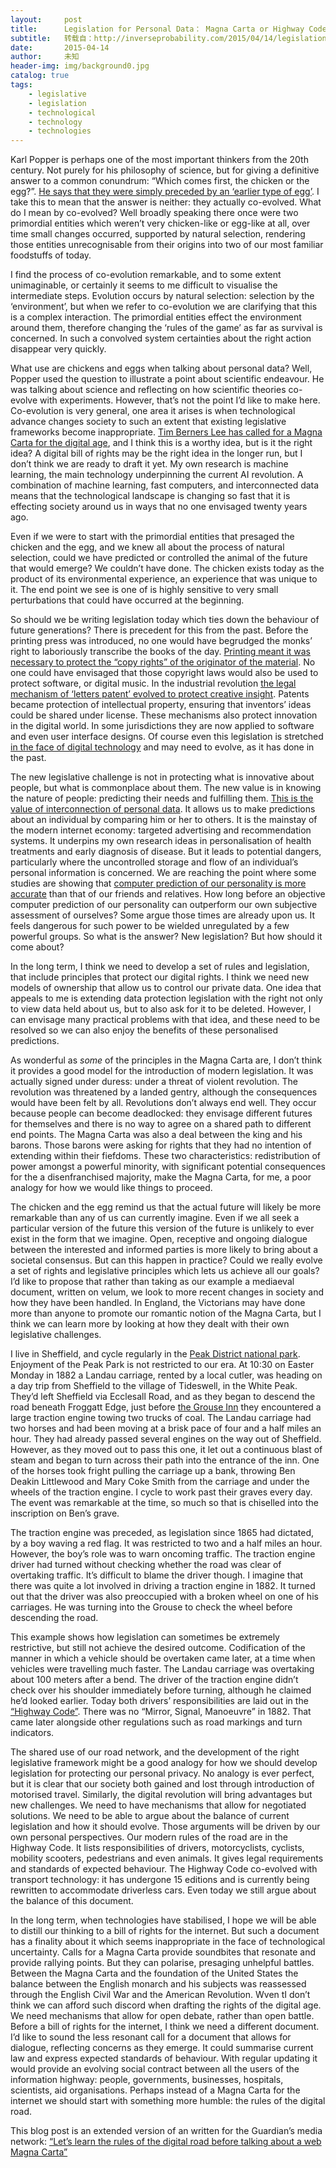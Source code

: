 ```yaml
---
layout:     post
title:      Legislation for Personal Data： Magna Carta or Highway Code?
subtitle:   转载自：http://inverseprobability.com/2015/04/14/legislation-for-personal-data-magna-carta-or-highway-code
date:       2015-04-14
author:     未知
header-img: img/background0.jpg
catalog: true
tags:
    - legislative
    - legislation
    - technological
    - technology
    - technologies
---
```


Karl Popper is perhaps one of the most important thinkers from the 20th century. Not purely for his philosophy of science, but for giving a definitive answer to a common conundrum: “Which comes first, the chicken or the egg?”. [He says that they were simply preceded by an ‘earlier type of egg’](https://books.google.co.uk/books?id=zXh9AwAAQBAJ&pg=PA62). I take this to mean that the answer is neither: they actually co-evolved. What do I mean by co-evolved? Well broadly speaking there once were two primordial entities which weren’t very chicken-like or egg-like at all, over time small changes occurred, supported by natural selection, rendering those entities unrecognisable from their origins into two of our most familiar foodstuffs of today.

I find the process of co-evolution remarkable, and to some extent unimaginable, or certainly it seems to me difficult to visualise the intermediate steps. Evolution occurs by natural selection: selection by the ‘environment’, but when we refer to co-evolution we are clarifying that this is a complex interaction. The primordial entities effect the environment around them, therefore changing the ‘rules of the game’ as far as survival is concerned. In such a convolved system certainties about the right action disappear very quickly.

What use are chickens and eggs when talking about personal data? Well, Popper used the question to illustrate a point about scientific endeavour. He was talking about science and reflecting on how scientific theories co-evolve with experiments. However, that’s not the point I’d like to make here. Co-evolution is very general, one area it arises is when technological advance changes society to such an extent that existing legislative frameworks become inappropriate. [Tim Berners Lee has called for a Magna Carta for the digital age](http://www.theguardian.com/technology/2014/mar/12/online-magna-carta-berners-lee-web), and I think this is a worthy idea, but is it the right idea? A digital bill of rights may be the right idea in the longer run, but I don’t think we are ready to draft it yet. My own research is machine learning, the main technology underpinning the current AI revolution. A combination of machine learning, fast computers, and interconnected data means that the technological landscape is changing so fast that it is effecting society around us in ways that no one envisaged twenty years ago.

Even if we were to start with the primordial entities that presaged the chicken and the egg, and we knew all about the process of natural selection, could we have predicted or controlled the animal of the future that would emerge? We couldn’t have done. The chicken exists today as the product of its environmental experience, an experience that was unique to it. The end point we see is one of is highly sensitive to very small perturbations that could have occurred at the beginning.

So should we be writing legislation today which ties down the behaviour of future generations? There is precedent for this from the past. Before the printing press was introduced, no one would have begrudged the monks’ right to laboriously transcribe the books of the day. [Printing meant it was necessary to protect the “copy rights” of the originator of the material](http://en.wikipedia.org/wiki/History_of_copyright_law). No one could have envisaged that those copyright laws would also be used to protect software, or digital music. In the industrial revolution [the legal mechanism of ‘letters patent’ evolved to protect creative insight](http://en.wikipedia.org/wiki/History_of_patent_law). Patents became protection of intellectual property, ensuring that inventors’ ideas could be shared under license. These mechanisms also protect innovation in the digital world. In some jurisdictions they are now applied to software and even user interface designs. Of course even this legislation is stretched [in the face of digital technology](http://theconversation.com/is-downloading-really-stealing-the-ethics-of-digital-piracy-39930) and may need to evolve, as it has done in the past.

The new legislative challenge is not in protecting what is innovative about people, but what is commonplace about them. The new value is in knowing the nature of people: predicting their needs and fulfilling them. [This is the value of interconnection of personal data](http://inverseprobability.com/2015/03/05/beware-the-rise-of-the-digital-oligarchy). It allows us to make predictions about an individual by comparing him or her to others. It is the mainstay of the modern internet economy: targeted advertising and recommendation systems. It underpins my own research ideas in personalisation of health treatments and early diagnosis of disease. But it leads to potential dangers, particularly where the uncontrolled storage and flow of an individual’s personal information is concerned. We are reaching the point where some studies are showing that [computer prediction of our personality is more accurate](http://www.pnas.org/content/112/4/1036.abstract) than that of our friends and relatives. How long before an objective computer prediction of our personality can outperform our own subjective assessment of ourselves? Some argue those times are already upon us. It feels dangerous for such power to be wielded unregulated by a few powerful groups. So what is the answer? New legislation? But how should it come about?

In the long term, I think we need to develop a set of rules and legislation, that include principles that protect our digital rights. I think we need new models of ownership that allow us to control our private data. One idea that appeals to me is extending data protection legislation with the right not only to view data held about us, but to also ask for it to be deleted. However, I can envisage many practical problems with that idea, and these need to be resolved so we can also enjoy the benefits of these personalised predictions.

As wonderful as *some* of the principles in the Magna Carta are, I don’t think it provides a good model for the introduction of modern legislation. It was actually signed under duress: under a threat of violent revolution. The revolution was threatened by a landed gentry, although the consequences would have been felt by all. Revolutions don’t always end well. They occur because people can become deadlocked: they envisage different futures for themselves and there is no way to agree on a shared path to different end points. The Magna Carta was also a deal between the king and his barons. Those barons were asking for rights that they had no intention of extending within their fiefdoms. These two characteristics: redistribution of power amongst a powerful minority, with significant potential consequences for the a disenfranchised majority, make the Magna Carta, for me, a poor analogy for how we would like things to proceed.

The chicken and the egg remind us that the actual future will likely be more remarkable than any of us can currently imagine. Even if we all seek a particular version of the future this version of the future is unlikely to ever exist in the form that we imagine. Open, receptive and ongoing dialogue between the interested and informed parties is more likely to bring about a societal consensus. But can this happen in practice? Could we really evolve a set of rights and legislative principles which lets us achieve all our goals? I’d like to propose that rather than taking as our example a mediaeval document, written on velum, we look to more recent changes in society and how they have been handled. In England, the Victorians may have done more than anyone to promote our romantic notion of the Magna Carta, but I think we can learn more by looking at how they dealt with their own legislative challenges.

I live in Sheffield, and cycle regularly in the [Peak District national park](http://en.wikipedia.org/wiki/Peak_District). Enjoyment of the Peak Park is not restricted to our era. At 10:30 on Easter Monday in 1882 a Landau carriage, rented by a local cutler, was heading on a day trip from Sheffield to the village of Tideswell, in the White Peak. They’d left Sheffield via Ecclesall Road, and as they began to descend the road beneath Froggatt Edge, just before [the Grouse Inn](http://www.thegrouseinn-derbyshire.co.uk/) they encountered a large traction engine towing two trucks of coal. The Landau carriage had two horses and had been moving at a brisk pace of four and a half miles an hour. They had already passed several engines on the way out of Sheffield. However, as they moved out to pass this one, it let out a continuous blast of steam and began to turn across their path into the entrance of the inn. One of the horses took fright pulling the carriage up a bank, throwing Ben Deakin Littlewood and Mary Coke Smith from the carriage and under the wheels of the traction engine. I cycle to work past their graves every day. The event was remarkable at the time, so much so that is chiselled into the inscription on Ben’s grave.

The traction engine was preceded, as legislation since 1865 had dictated, by a boy waving a red flag. It was restricted to two and a half miles an hour. However, the boy’s role was to warn oncoming traffic. The traction engine driver had turned without checking whether the road was clear of overtaking traffic. It’s difficult to blame the driver though. I imagine that there was quite a lot involved in driving a traction engine in 1882. It turned out that the driver was also preoccupied with a broken wheel on one of his carriages. He was turning into the Grouse to check the wheel before descending the road.

This example shows how legislation can sometimes be extremely restrictive, but still not achieve the desired outcome. Codification of the manner in which a vehicle should be overtaken came later, at a time when vehicles were travelling much faster. The Landau carriage was overtaking about 100 meters after a bend. The driver of the traction engine didn’t check over his shoulder immediately before turning, although he claimed he’d looked earlier. Today both drivers’ responsibilities are laid out in the [“Highway Code”](https://www.gov.uk/browse/driving/highway-code). There was no “Mirror, Signal, Manoeuvre” in 1882. That came later alongside other regulations such as road markings and turn indicators.

The shared use of our road network, and the development of the right legislative framework might be a good analogy for how we should develop legislation for protecting our personal privacy. No analogy is ever perfect, but it is clear that our society both gained and lost through introduction of motorised travel. Similarly, the digital revolution will bring advantages but new challenges. We need to have mechanisms that allow for negotiated solutions. We need to be able to argue about the balance of current legislation and how it should evolve. Those arguments will be driven by our own personal perspectives. Our modern rules of the road are in the Highway Code. It lists responsibilities of drivers, motorcyclists, cyclists, mobility scooters, pedestrians and even animals. It gives legal requirements and standards of expected behaviour. The Highway Code co-evolved with transport technology: it has undergone 15 editions and is currently being rewritten to accommodate driverless cars. Even today we still argue about the balance of this document.

In the long term, when technologies have stabilised, I hope we will be able to distill our thinking to a bill of rights for the internet. But such a document has a finality about it which seems inappropriate in the face of technological uncertainty. Calls for a Magna Carta provide soundbites that resonate and provide rallying points. But they can polarise, presaging unhelpful battles. Between the Magna Carta and the foundation of the United States the balance between the English monarch and his subjects was reassessed through the English Civil War and the American Revolution. Wven tI don’t think we can afford such discord when drafting the rights of the digital age. We need mechanisms that allow for open debate, rather than open battle. Before a bill of rights for the internet, I think we need a different document. I’d like to sound the less resonant call for a document that allows for dialogue, reflecting concerns as they emerge. It could summarise current law and express expected standards of behaviour. With regular updating it would provide an evolving social contract between all the users of the information highway: people, governments, businesses, hospitals, scientists, aid organisations. Perhaps instead of a Magna Carta for the internet we should start with something more humble: the rules of the digital road.

This blog post is an extended version of an written for the Guardian’s media network: [“Let’s learn the rules of the digital road before talking about a web Magna Carta”](http://www.theguardian.com/media-network/2015/apr/02/rules-digital-technology-internet-bill-rights)
